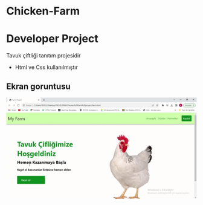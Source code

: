 # Chicken-Farm
<h1>Developer Project</h1>

Tavuk çiftliği tanıtım projesidir

- Html ve Css kullanılmıştır






<h2>Ekran goruntusu</h2>

![](farm.gif)
